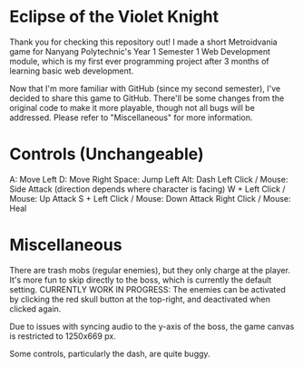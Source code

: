 # Eclipse of the Violet Knight 

Thank you for checking this repository out!
I made a short Metroidvania game for Nanyang Polytechnic's Year 1 Semester 1 Web Development module, which is my first ever programming project after 3 months of learning basic web development.

Now that I'm more familiar with GitHub (since my second semester), I've decided to share this game to GitHub.
There'll be some changes from the original code to make it more playable, though not all bugs will be addressed.
Please refer to "Miscellaneous" for more information.

# Controls (Unchangeable)
A: Move Left
D: Move Right
Space: Jump
Left Alt: Dash
Left Click / Mouse: Side Attack (direction depends where character is facing)
W + Left Click / Mouse: Up Attack
S + Left Click / Mouse: Down Attack
Right Click / Mouse: Heal

# Miscellaneous
There are trash mobs (regular enemies), but they only charge at the player. It's more fun to skip directly to the boss, which is currently the default setting.
CURRENTLY WORK IN PROGRESS: The enemies can be activated by clicking the red skull button at the top-right, and deactivated when clicked again.

Due to issues with syncing audio to the y-axis of the boss, the game canvas is restricted to 1250x669 px.

Some controls, particularly the dash, are quite buggy.
